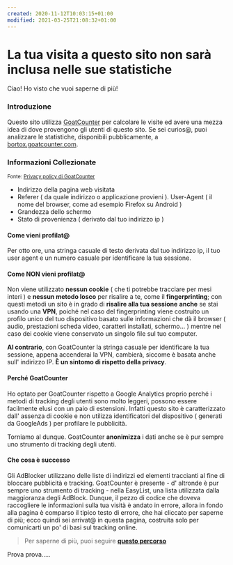 ```yaml
---
created: 2020-11-12T10:03:15+01:00
modified: 2021-03-25T21:08:32+01:00
---
```


# La tua visita a questo sito non sarà inclusa nelle sue statistiche

Ciao! Ho visto che vuoi saperne di più!

### Introduzione
Questo sito utilizza [GoatCounter](https://goatcounter.com/) per calcolare le visite ed avere una mezza idea di dove provengono gli utenti di questo sito. Se sei curios@, puoi analizzare le statistiche, disponibili pubblicamente, a [bortox.goatcounter.com](https://bortox.goatcounter.com/).

### Informazioni Collezionate

<sub> Fonte: [ Privacy policy di GoatCounter ](https://www.goatcounter.com/privacy)</sub>

- Indirizzo della pagina web visitata
- Referer ( da quale indirizzo o applicazione provieni ).
User-Agent ( il nome del browser, come ad esempio Firefox su Android )
- Grandezza dello schermo
- Stato di provenienza ( derivato dal tuo indirizzo ip )

#### Come vieni profilat@

Per otto ore, una stringa casuale di testo derivata dal tuo indirizzo ip, il tuo user agent e un numero casuale per identificare la tua sessione.

#### Come NON vieni profilat@

Non viene utilizzato **nessun cookie** ( che ti potrebbe tracciare per mesi interi ) e **nessun metodo losco** per risalire a te, come il **fingerprinting**; con questi metodi un sito è in grado di **risalire alla tua sessione** **anche** se stai usando una **VPN**, poiché nel caso del fingerprinting viene costruito un profilo unico del tuo dispositivo basato sulle informazioni che dà il browser ( audio, prestazioni scheda video, caratteri installati, schermo... ) mentre nel caso dei cookie viene conservato un singolo file sul tuo computer.

**Al contrario**, con GoatCounter la stringa casuale per identificare la tua sessione, appena accenderai la VPN, cambierà, siccome è basata anche sull' indirizzo IP. **È un sintomo di rispetto della privacy**.

#### Perché GoatCounter

Ho optato per GoatCounter rispetto a Google Analytics proprio perché i metodi di tracking degli utenti sono molto leggeri, possono essere facilmente elusi con un paio di estensioni. Infatti questo sito è caratterizzato dall' assenza di cookie e non utilizza identificatori del dispositivo ( generati da GoogleAds ) per profilare le pubblicità.

Torniamo al dunque. GoatCounter **anonimizza** i dati anche se è pur sempre uno strumento di tracking degli utenti.

#### Che cosa è successo

Gli AdBlocker utilizzano delle liste di indirizzi ed elementi traccianti al fine di bloccare pubblicità e tracking. GoatCounter è presente - d' altronde è pur sempre uno strumento di tracking - nella EasyList, una lista utilizzata dalla maggioranza degli AdBlock. Dunque, il pezzo di codice che doveva raccogliere le informazioni sulla tua visità è andato in errore, allora in fondo alla pagina è comparso il tipico testo di errore, che hai cliccato per saperne di più; ecco quindi sei arrivat@ in questa pagina, costruita solo per comunicarti un po' di basi sul tracking online.
>Per saperne di più, puoi seguire **[questo percorso](example.co-m)**

Prova prova.....